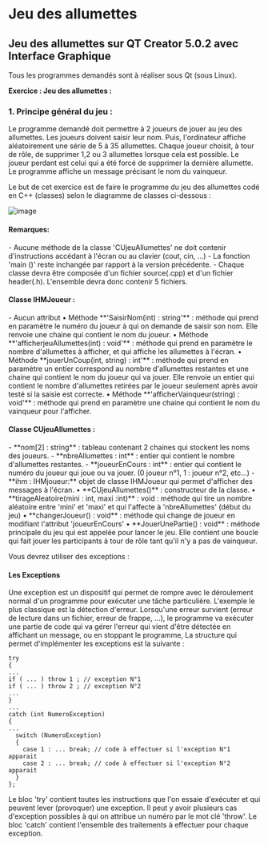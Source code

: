 # Jeu des allumettes
## Jeu des allumettes sur QT Creator 5.0.2 avec Interface Graphique 

Tous les programmes demandés sont à réaliser sous Qt (sous Linux).
  
**Exercice : Jeu des allumettes :**
  
### 1. Principe général du jeu :
<p>
  Le programme demandé doit permettre à 2 joueurs de jouer au jeu des allumettes.
  Les joueurs doivent saisir leur nom. Puis, l'ordinateur affiche aléatoirement une série de 5 à 35 allumettes.
  Chaque joueur choisit, à tour de rôle, de supprimer 1,2 ou 3 allumettes lorsque cela est possible.
  Le joueur perdant est celui qui a été forcé de supprimer la dernière allumette.
  Le programme affiche un message précisant le nom du vainqueur.

  Le but de cet exercice est de faire le programme du jeu des allumettes codé en C++ (classes) selon le diagramme de classes ci-dessous :

![image](https://user-images.githubusercontent.com/97070339/215148630-e1ea09cd-6056-4abb-bd2b-475d27ccb138.png)

</p>

#### Remarques:

<p>
  - Aucune méthode de la classe 'CUjeuAllumettes' ne doit contenir d'instructions accédant à l'écran ou au clavier (cout, cin, ...)
  - La fonction 'main ()' reste inchangée par rapport à la version précédente.
  - Chaque classe devra être composée d'un fichier source(.cpp) et d'un fichier header(.h). L'ensemble devra donc contenir 5 fichiers.
</p>

#### **Classe IHMJoueur :**
<p>
  - Aucun attribut
  • Méthode **'SaisirNom(int) : string'** : méthode qui prend en paramètre le numéro du joueur à qui on demande de saisir son nom. Elle renvoie une chaine qui contient le nom du joueur.
  • Méthode **'afficherjeuAllumettes(int) : void'** : méthode qui prend en paramètre le nombre d'allumettes à afficher, et qui affiche les allumettes à l'écran.
  • Méthode **jouerUnCoup(int, string) : int'** : méthode qui prend en paramètre un entier correspond au nombre d'allumettes restantes et une chaine qui contient le nom du joueur qui va jouer. Elle renvoie un entier qui contient le nombre d'allumettes retirées par le joueur seulement après avoir testé si la saisie est correcte.
  • Méthode **'afficherVainqueur(string) : void'** : méthode qui prend en paramètre une chaine qui contient le nom du vainqueur pour l'afficher.
</p>

#### **Classe CUjeuAllumettes :**
<p>
  - **nom[2] : string** : tableau contenant 2 chaines qui stockent les noms des joueurs.
  - **nbreAllumettes : int** : entier qui contient le nombre d'allumettes restantes.
  - **joueurEnCours : int** : entier qui contient le numéro du joueur qui joue ou va jouer. (0 joueur n°1, 1 : joueur n°2, etc...)
  - **ihm : IHMjoueur:** objet de classe IHMJoueur qui permet d'afficher des messages à l'écran.
  • **CUjeuAllumettes()** : constructeur de la classe.
  • **tirageAleatoire(mini : int, maxi :int)** : void : méthode qui tire un nombre aléatoire entre 'mini' et 'maxi' et qui l'affecte à 'nbreAllumettes' (début du jeu)
  • **changerJoueur() : void** : méthode qui change de joueur en modifiant l'attribut 'joueurEnCours'
  • **JouerUnePartie() : void** : méthode principale du jeu qui est appelée pour lancer le jeu. Elle contient une boucle qui fait jouer les participants à tour de rôle tant qu'il n'y a pas de vainqueur.
</p>

Vous devrez utiliser des exceptions :
#### **Les Exceptions**
<p>
  Une exception est un dispositif qui permet de rompre avec le déroulement normal d'un programme pour exécuter une tâche particulière.
  L'exemple le plus classique est la détection d'erreur. Lorsqu'une erreur survient (erreur de lecture dans un fichier, erreur de frappe, ...), le programme va exécuter une partie de code qui va gérer l'erreur qui vient d'être détectée en affichant un message, ou en stoppant le programme, La structure qui permet d'implémenter
  les exceptions est la suivante :

```
try
{
...
if ( ... ) throw 1 ; // exception N°1
if ( ... ) throw 2 ; // exception N°2
...
}
...
catch (int NumeroException)
{
...
  switch (NumeroException)
  {
    case 1 : ... break; // code à effectuer si l'exception N°1 apparait
    case 2 : ... break; // code à effectuer si l'exception N°2 apparait
  }
};
```

  Le bloc 'try' contient toutes les instructions que l'on essaie d'exécuter et qui peuvent lever (provoquer) une exception. Il peut y avoir plusieurs cas d'exception possibles à qui on attribue un numéro par le mot clé 'throw'.
  Le bloc 'catch' contient l'ensemble des traitements à effectuer pour chaque exception.
</p>
